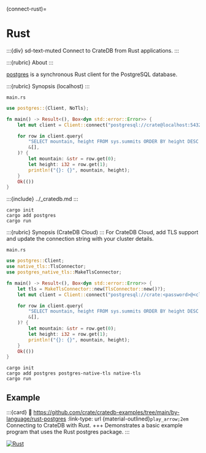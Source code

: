 (connect-rust)=

# Rust

:::{div} sd-text-muted
Connect to CrateDB from Rust applications.
:::

:::{rubric} About
:::

[postgres] is a synchronous Rust client for the PostgreSQL database.

:::{rubric} Synopsis (localhost)
:::

`main.rs`
```rust
use postgres::{Client, NoTls};

fn main() -> Result<(), Box<dyn std::error::Error>> {
    let mut client = Client::connect("postgresql://crate@localhost:5432/?sslmode=disable", NoTls)?;

    for row in client.query(
        "SELECT mountain, height FROM sys.summits ORDER BY height DESC LIMIT 3",
        &[],
    )? {
        let mountain: &str = row.get(0);
        let height: i32 = row.get(1);
        println!("{}: {}", mountain, height);
    }
    Ok(())
}
```

:::{include} ../_cratedb.md
:::
```shell
cargo init
cargo add postgres
cargo run
```

:::{rubric} Synopsis (CrateDB Cloud)
:::
For CrateDB Cloud, add TLS support and update the connection string with
your cluster details.

`main.rs`
```rust
use postgres::Client;
use native_tls::TlsConnector;
use postgres_native_tls::MakeTlsConnector;

fn main() -> Result<(), Box<dyn std::error::Error>> {
    let tls = MakeTlsConnector::new(TlsConnector::new()?);
    let mut client = Client::connect("postgresql://crate:<password>@<cluster-name>.<region>.cratedb.net:5432/?sslmode=require", tls)?;

    for row in client.query(
        "SELECT mountain, height FROM sys.summits ORDER BY height DESC LIMIT 3",
        &[],
    )? {
        let mountain: &str = row.get(0);
        let height: i32 = row.get(1);
        println!("{}: {}", mountain, height);
    }
    Ok(())
}
```
```shell
cargo init
cargo add postgres postgres-native-tls native-tls
cargo run
```


## Example

:::{card}
:link: https://github.com/crate/cratedb-examples/tree/main/by-language/rust-postgres
:link-type: url
{material-outlined}`play_arrow;2em`
Connecting to CrateDB with Rust.
+++
Demonstrates a basic example program that uses the Rust postgres package.
:::

[![Rust](https://github.com/crate/cratedb-examples/actions/workflows/lang-rust-postgres.yml/badge.svg)](https://github.com/crate/cratedb-examples/actions/workflows/lang-rust-postgres.yml)


[postgres]: https://crates.io/crates/postgres
